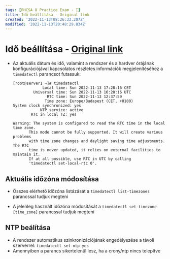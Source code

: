 ```yaml
---
tags: [RHCSA 8 Practice Exam - I]
title: Idő beállítása - Original link
created: '2022-11-13T08:26:33.207Z'
modified: '2022-11-13T20:48:29.834Z'
---
```


# Idő beállítása - [Original link](https://access.redhat.com/documentation/en-us/red_hat_enterprise_linux/7/html/system_administrators_guide/chap-configuring_the_date_and_time)

- Az aktuális dátum és idő, valamint a rendszer és a hardver órájának konfigurációjával kapcsolatos részletes információk megjelenítéséhez a `timedatectl` parancsot futassuk:

      [root@server1 ~]# timedatectl
                   Local time: Sun 2022-11-13 17:28:16 CET
               Universal time: Sun 2022-11-13 16:28:16 UTC
                     RTC time: Sun 2022-11-13 12:37:59
                    Time zone: Europe/Budapest (CET, +0100)
      System clock synchronized: yes
                  NTP service: active
              RTC in local TZ: yes

      Warning: The system is configured to read the RTC time in the local time zone.
             This mode cannot be fully supported. It will create various problems
             with time zone changes and daylight saving time adjustments. The RTC
             time is never updated, it relies on external facilities to maintain it.
             If at all possible, use RTC in UTC by calling
             'timedatectl set-local-rtc 0'.

## Aktuális időzóna módosítása

- Összes elérhető időzóna listázását a `timedatectl list-timezones` parancssal tudjuk megteni

- A jelenleg használt időzóna módosítását a `timedatectl set-timezone [time_zone]` parancssal tudjuk megteni

## NTP beálítása
- A rendszer automatikus szinkronizációjának engedélyezése a távoli szerverrel: `timedatectl set-ntp yes`
- Amennyiben a parancs sikertelenül lesz, ha a crony/ntp nincs telepítve
    



